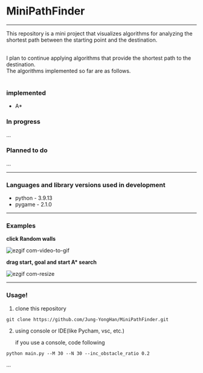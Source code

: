 # MiniPathFinder

---

This repository is a mini project that visualizes algorithms 
for analyzing the shortest path between the starting point and the destination.

<br>
I plan to continue applying algorithms that provide the shortest path to the destination.<br>  
The algorithms implemented so far are as follows.<br>

<br>


### **implemented**  
- A*

### **In progress**  
...

### **Planned to do**  
...

---
### Languages and library versions used in development
- python - 3.9.13
- pygame - 2.1.0

---
### Examples
**click Random walls**

![ezgif com-video-to-gif](https://user-images.githubusercontent.com/100470816/233797302-fa906f9b-6534-4471-a95b-11ccb0c6e3f3.gif)

**drag start, goal and start A\* search**

![ezgif com-resize](https://user-images.githubusercontent.com/100470816/233797298-fdb5843e-5ef9-42b3-b0f7-c7a87512c3a2.gif)


---
### Usage!
1. clone this repository

```git clone https://github.com/Jung-YongHan/MiniPathFinder.git```

2. using console or IDE(like Pycham, vsc, etc.)

    if you use a console, code following
    
```python main.py --M 30 --N 30 --inc_obstacle_ratio 0.2```

...
